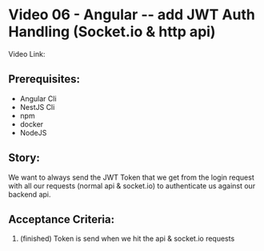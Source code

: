 # Video 06 - Angular -- add JWT Auth Handling (Socket.io & http api)

Video Link: <tbd>

## Prerequisites:
- Angular Cli
- NestJS Cli
- npm
- docker
- NodeJS

## Story:
We want to always send the JWT Token that we get from the login request with all our requests (normal api & socket.io)
to authenticate us against our backend api.

## Acceptance Criteria:
1. (finished) Token is send when we hit the api & socket.io requests
